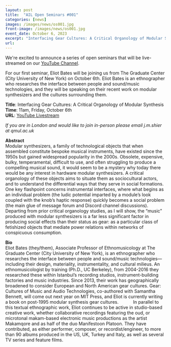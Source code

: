 ```yaml
---
layout: post
title:  "AIL Open Seminars #001"
categories: [news]
images: /images/news/os001.jpg
front-image: /images/news/os001.jpg
event_date: October 6, 2023
excerpt: "Interfacing Gear Cultures: A Critical Organology of Modular Synthesis by Eliot Bates"
url: 
---
```


We're excited to announce a series of open seminars that will be live-streamed
on our [YouTube Channel](https://www.youtube.com/channel/UCIQxQd3iJoCCzQow-4bon9Q).

For our first seminar, Eliot Bates will be joining us from The Graduate Center (City University of New York) on October 6th. Eliot Bates is an ethnographer who researches the interface between people and sound/music technologies, and they will be speaking on their recent work on modular synthesizers and the cultures surrounding them.

**Title**: Interfacing Gear Cultures: A Critical Organology of Modular Synthesis\
**Time**: 11am, Friday, October 6th\
**URL**: [YouTube Livestream](https://www.youtube.com/watch?v=Pxux36Kb5xo)

*If you are in London and would like to join in-person please email j.m.shier at qmul.ac.uk*

**Abstract**\
Modular synthesizers, a family of technological objects that when assembled constitute bespoke musical instruments, have existed since the 1950s but gained widespread popularity in the 2000s. Obsolete, expensive, bulky, temperamental, difficult to use, and often struggling to produce a compelling musical sound, it would seem to be a mystery why today there would be any interest in hardware modular synthesizers. A critical organology of these objects aims to situate them as sociocultural actors, and to understand the differential ways that they serve in social formations. One key flashpoint concerns instrumental interfaces, where what begins as an individual problem (the ludic potential imparted by a module’s look coupled with the knob’s haptic response) quickly becomes a social problem (the main glue of message forum and Discord channel discussions). Departing from prior critical organology studies, as I will show, the “music” produced with modular synthesizers is a far less significant factor in producing social effects than their status as gear: as a particular class of fetishized objects that mediate power relations within networks of conspicuous consumption.

**Bio**\
Eliot Bates (they/them), Associate Professor of Ethnomusicology at The Graduate Center (City University of New York), is an ethnographer who researches the interface between people and sound/music technologies—including their design, materiality, instrumentality, and cultural milieus. An ethnomusicologist by training (Ph.D., UC Berkeley), from 2004-2016 they researched these within Istanbul’s recording studios, instrument-building factories and music industries. Since 2013, their work has geographically broadened to consider European and North American gear cultures. Gear: Cultures of Music and Audio Technologies, co-authored with Samantha Bennett, will come out next year on MIT Press, and Eliot is currently writing a book on post-1995 modular synthesis gear cultures.
      In parallel to this textual ethnographic work, Eliot continues to be active in studio-based creative work, whether collaborative recordings featuring the oud, or microtonal makam-based electronic music productions as the artist Makamqore and as half of the duo Manifestoon Platoon. They have contributed, as either performer, composer, or recordist/engineer, to more than 90 albums produced in the US, UK, Turkey and Italy, as well as several TV series and feature films.




